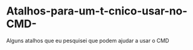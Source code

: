 # Atalhos-para-um-t-cnico-usar-no-CMD-
Alguns atalhos que eu pesquisei que podem ajudar a usar o CMD
